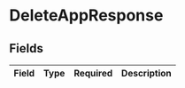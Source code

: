 # DeleteAppResponse


## Fields

| Field       | Type        | Required    | Description |
| ----------- | ----------- | ----------- | ----------- |